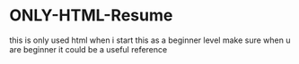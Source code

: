 # ONLY-HTML-Resume
this is only used html when i start this as a beginner level make sure when u are beginner it could be a useful reference
